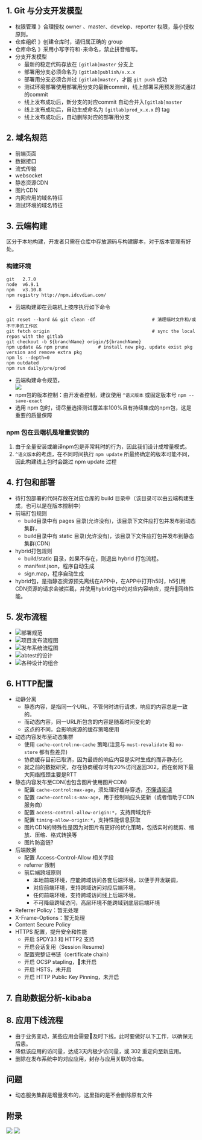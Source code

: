 ## 1. Git 与分支开发模型

- 权限管理 》合理授权 owner 、master、develop、reporter 权限，最小授权原则。
- 仓库组织 》创建仓库时，请归属正确的 group
- 仓库命名 》采用小写字符和`-`来命名，禁止拼音缩写。
- 分支开发模型
  - 最新的稳定代码存放在 `[gitlab]master` 分支上
  - 部署用分支必须命名为 `[gitlab]publish/x.x.x`
  - 部署用分支必须合并过 `[gitlab]master`，才能 `git push` 成功
  - 测试环境部署使用部署用分支的最新commit，线上部署采用预发测试通过的commit
  - 线上发布成功后，新分支的对应commit 自动合并入`[gitlab]master`
  - 线上发布成功后，自动生成命名为 `[gitlab]prod_x.x.x` 的 tag
  - 线上发布成功后，自动删除对应的部署用分支

## 2. 域名规范

- 前端页面
- 数据接口
- 流式传输
- websocket
- 静态资源CDN
- 图片CDN
- 内网应用的域名特征
- 测试环境的域名特征

## 3. 云端构建

区分于本地构建，开发者只需在仓库中存放源码与构建脚本，对于版本管理有好处。

### 构建环境

```shell
git   2.7.0
node  v6.9.1
npm   v3.10.8
npm registry http://npm.idcvdian.com/
```

- 云端构建即在云端机上按序执行如下命令

```shell
git reset --hard && git clean -df                     # 清理临时文件和/或不干净的工作区
git fetch origin                                      # sync the local repos with the gitlab
git checkout -b ${branchName} origin/${branchName}
npm update && npm prune           # install new pkg, update exist pkg version and remove extra pkg
npm ls --depth=0
npm outdated
npm run daily/pre/prod
```

- 云端构建命令规范，<br>![](http://wd.geilicdn.com/4038406a954accd3bb8f2c833c7826ce.png)
- npm包的版本控制：由开发者控制，建议使用 `^语义版本` 或固定版本号 `npm --save-exact`
- 选用 npm 包时，请尽量选择测试覆盖率100%且有持续集成的npm包，这是重要的质量保障

### npm 包在云端机是增量安装的

1. 由于全量安装或编译npm包是非常耗时的行为，因此我们设计成增量模式。
2. `^语义版本`的考虑，在不同时间执行 `npm update` 所最终确定的版本可能不同，因此构建线上包时会跳过 npm update 过程

## 4. 打包和部署

- 待打包部署的代码存放在对应仓库的 build 目录中（该目录可以由云端构建生成，也可以是在版本控制中）
- 前端打包规则
  - build目录中有 pages 目录(允许没有)，该目录下文件应打包并发布到动态集群，
  - build目录中有 static 目录(允许没有)，该目录下文件应打包并发布到静态集群(CDN)
- hybrid打包规则
  - build/static 目录，如果不存在，则退出 hybrid 打包流程。
  - manifest.json，程序自动生成
  - sign.map，程序自动生成
- hybrid包，是指静态资源预先离线在APP中，在APP中打开h5时，h5引用CDN资源的请求会被拦截，并使用hybrid包中的对应内容响应，提升网络性能。

## 5. 发布流程

- ![部署规范](http://wd.geilicdn.com/cdae764ef1589c5151721cf0095f235c.png)
- ![项目发布流程图](http://wd.geilicdn.com/b92fcf680a4e6898fa753e5726daf648.png)
- ![发布系统流程图](https://si.geilicdn.com/hz_img_1019000001594db3589a0a026860_806_1071_unadjust.png)
- ![abtest的设计](https://si.geilicdn.com/7012221a72f34a6a60f8356da8ef7f5e.png)
- ![各种设计的组合](https://si.geilicdn.com/hz_img_05b6000001594d9b7fa40a02685e_1071_806_unadjust.png)

## 6. HTTP配置

- 动静分离
  - 静态内容，是指同一个URL，不管何时进行请求，响应的内容总是一致的。
  - 而动态内容，同一URL所包含的内容是随着时间变化的
  - 这点的不同，会影响资源的缓存策略使用
- 动态内容发布至动态集群
    - 使用 `cache-control:no-cache` 策略(注意与 `must-revalidate` 和 `no-store` 都有些差异)
    - 协商缓存目前已取消，因为最终的响应内容是实时生成的而非静态化
    - 就之前的数据研究，存在协商缓存时有20%访问返回302，而在弱网下最大网络瓶颈主要是RTT
- 静态内容发布至CDN(也包含图片使用图片CDN)
    - 配置 `cache-control:max-age`，须处理好缓存穿透，[不懂请阅读](http://div.io/topic/745)
    - 配置 `cache-control:s-max-age`，用于控制响应头更新（或者借助于CDN服务商）
    - 配置 `access-control-allow-origin:*`，支持跨域允许
    - 配置 `timing-allow-origin:*`，支持性能信息获取
    - 图片CDN的特殊性是因为对图片有更好的优化策略，包括实时的裁剪、缩放、压缩、格式转换等
    - 图片防盗链?
- 后端数据
    - 配置 Access-Control-Allow 相关字段
    - referrer 限制
    - 前后端跨域原则
      - 本地前端环境，应能跨域访问各套后端环境，以便于开发联调，
      - 对应前端环境，支持跨域访问对应后端环境，
      - 任何前端环境，支持跨域访问线上后端环境，
      - 不可降级跨域访问，高层环境不能跨域到底层后端环境
- Referrer Policy：暂无处理
- X-Frame-Options：暂无处理
- Content Secure Policy
- HTTPS 配置，提升安全和性能
  - 开启 SPDY3.1 和 HTTP2 支持
  - 开启会话复用（Session Resume）
  - 配置完整证书链（certificate chain）
  - 开启 OCSP stapling，未开启
  - 开启 HSTS，未开启
  - 开启 HTTP Public Key Pinning，未开启

## 7. 自助数据分析-kibaba

## 8. 应用下线流程

- 由于业务变动，某些应用会需要及时下线。此时要做好以下工作，以确保无后患。
- 降低该应用的访问量，达成3天内极少访问量，或 302 重定向至新应用。
- 删除在发布系统中的对应应用，封存与应用关联的仓库。

## 问题

- 动态服务集群是增量发布的，这里指的是不会删除原有文件

## 附录

![](http://wd.geilicdn.com/d97dc711e22ec1c5d7cb86292e5acf57.png)
![](http://wd.geilicdn.com/666538a08eb70b5f0c1ee8c30a4fe90e.jpg)